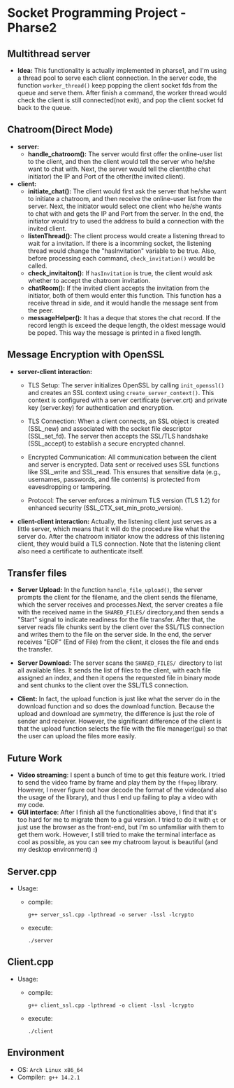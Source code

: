 # Socket Programming Project - Pharse2

## Multithread server

- **Idea:** This functionality is actually implemented in pharse1, and I'm using a thread pool to serve each client connection. In the server code, the function `worker_thread()` keep popping the client socket fds from the queue and serve them. After finish a command, the worker thread would check the client is still connected(not exit), and pop the client socket fd back to the queue.

## Chatroom(Direct Mode)

- **server:**
  - **handle_chatroom():** The server would first offer the online-user list to the client, and then the client would tell the server who he/she want to chat with. Next, the server would tell the client(the chat initiator) the IP and Port of the other(the invited client).
- **client:**
  - **initiate_chat():** The client would first ask the server that he/she want to initiate a chatroom, and then receive the online-user list from the server. Next, the initiator would select one client who he/she wants to chat with and gets the IP and Port from the server. In the end, the initiator would try to used the address to build a connection with the invited client.
  - **listenThread():** The client process would create a listening thread to wait for a invitation. If there is a incomming socket, the listening thread would change the "hasInvitation" variable to be true. Also, before processing each command, `check_invitation()` would be called.
  - **check_invitaiton():** If `hasInvitation` is true, the client would ask whether to accept the chatroom invitation.
  - **chatRoom():** If the invited client accepts the invitation from the initiator, both of them would enter this function. This function has a receive thread in side, and it would handle the message sent from the peer.
  - **messageHelper():** It has a deque that stores the chat record. If the record length is exceed the deque length, the oldest message would be poped. This way the message is printed in a fixed length.

## Message Encryption with OpenSSL

- **server-client interaction:**

  - TLS Setup: The server initializes OpenSSL by calling `init_openssl()` and creates an SSL context using `create_server_context()`. This context is configured with a server certificate (server.crt) and private key (server.key) for authentication and encryption.

  - TLS Connection: When a client connects, an SSL object is created (SSL_new) and associated with the socket file descriptor (SSL_set_fd). The server then accepts the SSL/TLS handshake (SSL_accept) to establish a secure encrypted channel.

  - Encrypted Communication: All communication between the client and server is encrypted. Data sent or received uses SSL functions like SSL_write and SSL_read. This ensures that sensitive data (e.g., usernames, passwords, and file contents) is protected from eavesdropping or tampering.

  - Protocol: The server enforces a minimum TLS version (TLS 1.2) for enhanced security (SSL_CTX_set_min_proto_version).

- **client-client interaction:** Actually, the listening client just serves as a little server, which means that it will do the procedure like what the server do. After the chatroom initiator know the address of this listening client, they would build a TLS connection. Note that the listening client also need a certificate to authenticate itself.

## Transfer files

- **Server Upload:** In the function `handle_file_upload()`, the server prompts the client for the filename, and the client sends the filename, which the server receives and processes.Next, the server creates a file with the received name in the `SHARED_FILES/` directory,and then sends a "Start" signal to indicate readiness for the file transfer. After that, the server reads file chunks sent by the client over the SSL/TLS connection and writes them to the file on the server side. In the end, the server receives "EOF" (End of File) from the client, it closes the file and ends the transfer.

- **Server Download:** The server scans the `SHARED_FILES/ `directory to list all available files. It sends the list of files to the client, with each file assigned an index, and then it opens the requested file in binary mode and sent chunks to the client over the SSL/TLS connection.

- **Client:** In fact, the upload function is just like what the server do in the download function and so does the download function. Because the upload and download are symmetry, the difference is just the role of sender and receiver. However, the significant difference of the client is that the upload function selects the file with the file manager(gui) so that the user can upload the files more easily.

## Future Work

- **Video streaming**: I spent a bunch of time to get this feature work. I tried to send the video frame by frame and play them by the `ffmpeg` library. However, I never figure out how decode the format of the video(and also the usage of the library), and thus I end up failing to play a video with my code.
- **GUI interface**: After I finish all the functionalities above, I find that it's too hard for me to migrate them to a gui version. I tried to do it with `qt` or just use the browser as the front-end, but I'm so unfamiliar with them to get them work. However, I still tried to make the terminal interface as cool as possible, as you can see my chatroom layout is beautiful (and my desktop environment) **:)**

## Server.cpp

- Usage:

  - compile:

    ```shell
    g++ server_ssl.cpp -lpthread -o server -lssl -lcrypto
    ```

  - execute:

    ```shell
    ./server
    ```

## Client.cpp

- Usage:

  - compile:

    ```shell
    g++ client_ssl.cpp -lpthread -o client -lssl -lcrypto
    ```

  - execute:

    ```shell
    ./client
    ```

## Environment

- OS: `Arch Linux x86_64`
- Compiler:` g++ 14.2.1`
